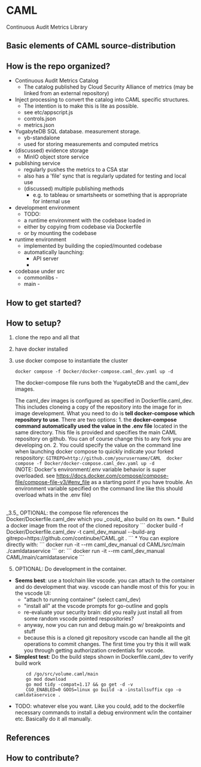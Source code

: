 # CAML
Continuous Audit Metrics Library

## Basic elements of CAML source-distribution
## How is the repo organized?

* Continuous Audit Metrics Catalog
    * The catalog published by Cloud Security Alliance of metrics (may be linked from an external repository)
* Inject processing to convert the catalog into CAML specific structures.       
    * The intention is to make this is lite as possible. 
    * see etc/appscript.js
    * controls.json
    * metrics.json
* YugabyteDB SQL database. measurement storage.
    * yb-standalone
    * used for storing measurements and computed metrics
* (discussed) evidence storage
    * MinIO object store service
* publishing service
    * regularly pushes the metrics to a CSA star
    * also has a 'file' sync that is regularly updated for testing and local use
    * (discussed) multiple publishing methods
        * e.g. to tableau or smartsheets or something that is appropriate for internal use 
* development environment
    * TODO: 
    * a runtime environment with the codebase loaded in
    * either by copying from codebase via Dockerfile
    * or by mounting the codebase 
* runtime environment
    * implemented by building the copied/mounted codebase
    * automatically launching:
        * API server
        * 
* codebase under src
    * commonlibs - 
    * main - 

## How to get started?
## How to setup?

1. clone the repo and all that
2. have docker installed
3. use docker compose to instantiate the cluster

    ```
    docker compose -f Docker/docker-compose.caml_dev.yaml up -d
    ```

    The docker-compose file runs both the YugabyteDB and the caml_dev images. 
    
    The caml_dev images is configured as specified in Dockerfile.caml_dev. This includes cloneing a copy of the repository into the image for in image development. What you need to do is **tell docker-compose which repository to use**. There are two options: 
        1. the **docker-compose command automatically used the value in the .env file** located in the same directory. This file is provided and specifies the main CAML repository on github. You can of course change this to any fork you are developing on. 
        2. You could specify the value on the command line when launching docker compose to quickly indicate your forked respository: 
        ```
        GITREPO=http://github.com/yourusername/CAML  docker compose -f Docker/docker-compose.caml_dev.yaml up -d
        ```        
        (NOTE: Docker's environment/.env variable behavior is super overloaded. see https://docs.docker.com/compose/compose-file/compose-file-v3/#env_file as a starting point if you have trouble. An environment variable specified on the command line like this should overload whats in the .env file)
 <br>       
    _3.5_ OPTIONAL: the compose file references the Docker/Dockerfile.caml_dev which you _could_ also build on its own.
    * Build a docker image from the root of the cloned repository
    ```
    docker build -f Docker/Dockerfile.caml_dev -t caml_dev_manual --build-arg gitrepo=https://github.com/continube/CAML.git .
    ```
    * You can explore directly with:
    ```
        docker run -it --rm caml_dev_manual
        cd CAML/src/main
        ./camldataservice 
    ```
    or:
    ```
        docker run -it --rm caml_dev_manual CAML/main/camldataservice
    ```
 
 5.  OPTIONAL: Do development in the container.
 * **Seems best**: use a toolchain like vscode. you can attach to the container and do development that way. vscode can handle most of this for you: in the vscode UI:
    * "attach to running container" (select caml_dev)
    * "install all" at the vscode prompts for go-outline and gopls 
    * re-evaluate your security brain: did you really just install all from some random vscode pointed respositories? 
    * anyway, now you can run and debug main.go w/ breakpoints and stuff 
    * because this is a cloned git repository vscode can handle all the git operations to commit changes. The first time you try this it will walk you through getting authorization credentials for vscode. 
 * **Simplest test**: Do the build steps shown in Dockerfile.caml_dev to verify build work
    ```    
        cd /go/src/volume.caml/main
        go mod download
        go mod tidy -compat=1.17 && go get -d -v
        CGO_ENABLED=0 GOOS=linux go build -a -installsuffix cgo -o camldataservice .
    ```
* TODO: whatever else you want. Like you could, add to the dockerfile necessary commands to install a debug environment w/in the container etc. Basically do it all manually.


## References






## How to contribute?




